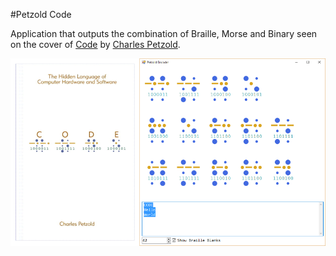 #Petzold Code

Application that outputs the combination of Braille, Morse and Binary seen on the cover of [Code](http://charlespetzold.com/code/index.html) by [Charles Petzold](http://charlespetzold.com/).

![Book Cover and Screenshot](https://raw.githubusercontent.com/idiotandrobot/petzold-code/master/README/Cover%20and%20Screenshot.png)